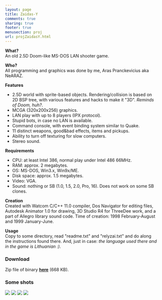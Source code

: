 ```yaml
---
layout: page
title: Zaidas-Y
comments: true
sharing: true
footer: true
menusection: proj
url: projZaidasY.html
---
```


<P><strong>What?</strong><BR>
An old 2.5D Doom-like MS-DOS LAN shooter game.
</P>

<P><strong>Who?</strong><BR>
All programming and graphics was done by me, Aras Pranckevicius aka NeARAZ.
</P>

<P><strong>Features</strong>
<UL>
<LI>2.5D world with sprite-based objects. Rendering/collision is based on 2D
    BSP tree, with various features and hacks to make it "3D". <em>Reminds
    of Doom, huh?</em>.
<LI>MCGA (320x200x256) graphics.
<LI>LAN play with up to 8 players (IPX protocol).
<LI>Stupid bots, in case no LAN is available.
<LI>Command console, with event binding system similar to Quake.
<LI>11 distinct weapons, good&amp;bad effects, items and pickups.
<LI>Ability to turn off texturing for slow computers.
<LI>Stereo sound.
</UL>
</P>

<P><strong>Requirements</strong>
<UL>
<LI>CPU: at least Intel 386, normal play under Intel 486 66MHz.
<LI>RAM: approx. 2 megabytes.
<LI>OS: MS-DOS, Win3.x, Win9x/ME.
<LI>Disk space: approx. 1.5 megabytes.
<LI>Video: VGA.
<LI>Sound: nothing or SB (1.0, 1.5, 2.0, Pro, 16). Does not work on some
    SB clones.
</UL>
</P>

<P><strong>Creation</strong><BR>
Created with Watcom C/C++ 11.0 compiler, Dos Navigator for editing files,
Autodesk Animator 1.0 for drawing, 3D Studio R4 for ThreeDee work, and a
part of Allegro library sound code. Time of creation: 1998 February-August and
1999 January-June.
</P>

<P><strong>Usage</strong><BR>
Copy to some directory, read "readme.txt" and "relyzai.txt" and do along the
instructions found there. And, just in case: <em>the language used there and
in the game is Lithuanian :)</em>.
</P>

<H3>Download</H3>
<P>
Zip file of binary <A href="files/ZaidasY.zip"><strong>here</strong></A> (668 KB).
</P>

<H3>Some shots</H3>
<IMG src="img/ZaidasY1.jpg">
<IMG src="img/ZaidasY2.jpg">
<IMG src="img/ZaidasY3.jpg">
<IMG src="img/ZaidasY4.jpg">

